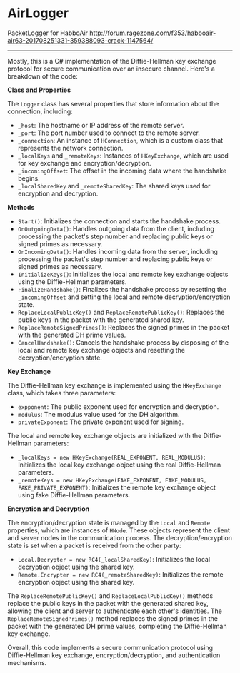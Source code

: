 # AirLogger
PacketLogger for HabboAir
http://forum.ragezone.com/f353/habboair-air63-201708251331-359388093-crack-1147564/


---

Mostly, this is a C# implementation of the Diffie-Hellman key exchange protocol for secure communication over an insecure channel. Here's a breakdown of the code:

**Class and Properties**

The `Logger` class has several properties that store information about the connection, including:

* `_host`: The hostname or IP address of the remote server.
* `_port`: The port number used to connect to the remote server.
* `_connection`: An instance of `HConnection`, which is a custom class that represents the network connection.
* `_localKeys` and `_remoteKeys`: Instances of `HKeyExchange`, which are used for key exchange and encryption/decryption.
* `_incomingOffset`: The offset in the incoming data where the handshake begins.
* `_localSharedKey` and `_remoteSharedKey`: The shared keys used for encryption and decryption.

**Methods**

* `Start()`: Initializes the connection and starts the handshake process.
* `OnOutgoingData()`: Handles outgoing data from the client, including processing the packet's step number and replacing public keys or signed primes as necessary.
* `OnIncomingData()`: Handles incoming data from the server, including processing the packet's step number and replacing public keys or signed primes as necessary.
* `InitializeKeys()`: Initializes the local and remote key exchange objects using the Diffie-Hellman parameters.
* `FinalizeHandshake()`: Finalizes the handshake process by resetting the `_incomingOffset` and setting the local and remote decryption/encryption state.
* `ReplaceLocalPublicKey()` and `ReplaceRemotePublicKey()`: Replaces the public keys in the packet with the generated shared key.
* `ReplaceRemoteSignedPrimes()`: Replaces the signed primes in the packet with the generated DH prime values.
* `CancelHandshake()`: Cancels the handshake process by disposing of the local and remote key exchange objects and resetting the decryption/encryption state.

**Key Exchange**

The Diffie-Hellman key exchange is implemented using the `HKeyExchange` class, which takes three parameters:

* `expponent`: The public exponent used for encryption and decryption.
* `modulus`: The modulus value used for the DH algorithm.
* `privateExponent`: The private exponent used for signing.

The local and remote key exchange objects are initialized with the Diffie-Hellman parameters:

* `_localKeys = new HKeyExchange(REAL_EXPONENT, REAL_MODULUS)`: Initializes the local key exchange object using the real Diffie-Hellman parameters.
* `_remoteKeys = new HKeyExchange(FAKE_EXPONENT, FAKE_MODULUS, FAKE_PRIVATE_EXPONENT)`: Initializes the remote key exchange object using fake Diffie-Hellman parameters.

**Encryption and Decryption**

The encryption/decryption state is managed by the `Local` and `Remote` properties, which are instances of `HNode`. These objects represent the client and server nodes in the communication process. The decryption/encryption state is set when a packet is received from the other party:

* `Local.Decrypter = new RC4(_localSharedKey)`: Initializes the local decryption object using the shared key.
* `Remote.Encrypter = new RC4(_remoteSharedKey)`: Initializes the remote encryption object using the shared key.

The `ReplaceRemotePublicKey()` and `ReplaceLocalPublicKey()` methods replace the public keys in the packet with the generated shared key, allowing the client and server to authenticate each other's identities. The `ReplaceRemoteSignedPrimes()` method replaces the signed primes in the packet with the generated DH prime values, completing the Diffie-Hellman key exchange.

Overall, this code implements a secure communication protocol using Diffie-Hellman key exchange, encryption/decryption, and authentication mechanisms.
